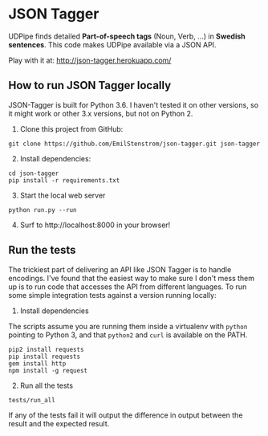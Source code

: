 JSON Tagger
===========

UDPipe finds detailed **Part-of-speech tags** (Noun, Verb, ...) in **Swedish sentences**. This code makes UDPipe available via a JSON API.

Play with it at: http://json-tagger.herokuapp.com/

## How to run JSON Tagger locally

JSON-Tagger is built for Python 3.6. I haven't tested it on other versions, so it might work or other 3.x versions, but not on Python 2.

1. Clone this project from GitHub:

```
git clone https://github.com/EmilStenstrom/json-tagger.git json-tagger
```

2. Install dependencies:

```
cd json-tagger
pip install -r requirements.txt
```

3. Start the local web server

```
python run.py --run
```

4. Surf to http://localhost:8000 in your browser!

Run the tests
-------------

The trickiest part of delivering an API like JSON Tagger is to handle encodings. I've found that the easiest way to make sure I don't mess them up is to run code that accesses the API from different languages. To run some simple integration tests against a version running locally:

1. Install dependencies

The scripts assume you are running them inside a virtualenv with `python` pointing to Python 3, and that `python2` and `curl` is available on the PATH.

```
pip2 install requests
pip install requests
gem install http
npm install -g request
```

2. Run all the tests

```
tests/run_all
```

If any of the tests fail it will output the difference in output between the result and the expected result.
